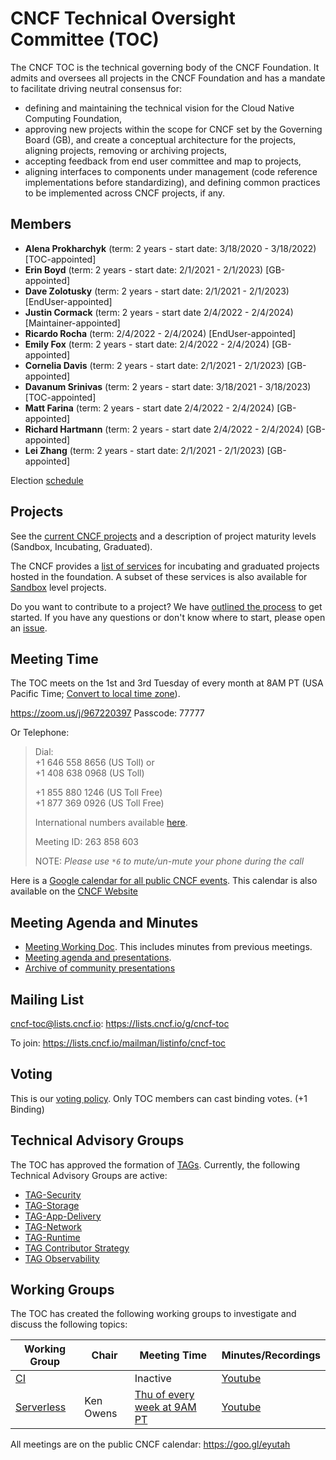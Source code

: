 # CNCF Technical Oversight Committee (TOC)

The CNCF TOC is the technical governing body of the CNCF Foundation. It admits and oversees all projects in the CNCF Foundation and has a mandate to facilitate driving neutral consensus for:
* defining and maintaining the technical vision for the Cloud Native Computing Foundation,
* approving new projects within the scope for CNCF set by the Governing Board (GB), and create a conceptual architecture for the projects, aligning projects, removing or archiving projects,
* accepting feedback from end user committee and map to projects,
* aligning interfaces to components under management (code reference implementations before standardizing), and defining common practices to be implemented across CNCF projects, if any.


## Members

* **Alena Prokharchyk** (term: 2 years - start date: 3/18/2020 - 3/18/2022) [TOC-appointed]
* **Erin Boyd** (term: 2 years - start date: 2/1/2021 - 2/1/2023) [GB-appointed]
* **Dave Zolotusky** (term: 2 years - start date: 2/1/2021 - 2/1/2023) [EndUser-appointed]
* **Justin Cormack** (term: 2 years - start date 2/4/2022 - 2/4/2024) [Maintainer-appointed]
* **Ricardo Rocha** (term: 2/4/2022 - 2/4/2024) [EndUser-appointed]
* **Emily Fox** (term: 2 years - start date: 2/4/2022 - 2/4/2024) [GB-appointed]
* **Cornelia Davis** (term: 2 years - start date: 2/1/2021 - 2/1/2023) [GB-appointed]
* **Davanum Srinivas** (term: 2 years - start date: 3/18/2021 - 3/18/2023) [TOC-appointed]
* **Matt Farina** (term: 2 years - start date 2/4/2022 - 2/4/2024) [GB-appointed]
* **Richard Hartmann** (term: 2 years - start date 2/4/2022 - 2/4/2024) [GB-appointed]
* **Lei Zhang** (term: 2 years - start date: 2/1/2021 - 2/1/2023) [GB-appointed]

Election [schedule](process/election-schedule.md)

## Projects

See the [current CNCF projects](https://www.cncf.io/projects/) and a description of project maturity levels (Sandbox, Incubating, Graduated).

The CNCF provides a [list of services](https://www.cncf.io/services-for-projects/) for incubating and graduated projects hosted in the foundation. A subset of these services is also available for [Sandbox](https://www.cncf.io/sandbox-projects/) level projects.

Do you want to contribute to a project? We have [outlined the process](https://github.com/cncf/toc/blob/main/process/README.md) to get started. If you have any questions or don't know where to start, please open an [issue](https://github.com/cncf/toc/issues).

## Meeting Time

The TOC meets on the 1st and 3rd Tuesday of every month at 8AM PT (USA Pacific Time; [Convert to local time zone](http://www.thetimezoneconverter.com/?t=8:00AM&tz=San%20Francisco)).  

https://zoom.us/j/967220397
Passcode: 77777

Or Telephone:

> Dial:  
> +1 646 558 8656 (US Toll) or  
> +1 408 638 0968 (US Toll)  
> 
> +1 855 880 1246 (US Toll Free)  
> +1 877 369 0926 (US Toll Free)
> 
> International numbers available [here](https://zoom.us/zoomconference?m=ddKUsXGa2tGOHvCl4ccI0juqU7TZaCov).
>
> Meeting ID: 263 858 603
>
> NOTE: _Please use `*6` to mute/un-mute your phone during the call_

Here is a [Google calendar for all public CNCF events](https://goo.gl/eyutah). This calendar is also available on the [CNCF Website](https://www.cncf.io/calendar/)


## Meeting Agenda and Minutes

- [Meeting Working Doc](https://docs.google.com/document/d/1jpoKT12jf2jTf-2EJSAl4iTdA7Aoj_uiI19qIaECNFc/edit#). This includes minutes from previous meetings.
- [Meeting agenda and presentations](docs/meeting_presentations.md).
- [Archive of community presentations](docs/scheduled_presentations.md)


## Mailing List

cncf-toc@lists.cncf.io: https://lists.cncf.io/g/cncf-toc

To join: https://lists.cncf.io/mailman/listinfo/cncf-toc


## Voting

This is our [voting policy](docs/voting.md). Only TOC members can cast binding votes. (+1 Binding)

## Technical Advisory Groups

The TOC has approved the formation of [TAGs](tags/cncf-tags.md).
Currently, the following Technical Advisory Groups are active: 

* [TAG-Security](https://github.com/cncf/tag-security)
* [TAG-Storage](https://github.com/cncf/tag-storage) 
* [TAG-App-Delivery](https://github.com/cncf/tag-app-delivery)
* [TAG-Network](https://github.com/cncf/tag-network)
* [TAG-Runtime](https://github.com/cncf/tag-runtime)
* [TAG Contributor Strategy](https://github.com/cncf/tag-contributor-strategy)
* [TAG Observability](https://github.com/cncf/tag-observability)


## Working Groups

The TOC has created the following working groups to investigate and discuss the following topics:

| Working Group | Chair            | Meeting Time                          | Minutes/Recordings |
|---------------|------------------|---------------------------------------|--------------------|
| [CI](https://github.com/cncf/wg-ci)         |   | Inactive | [Youtube](https://www.youtube.com/playlist?list=PLj6h78yzYM2P3_A3ujWHSxOu1IO_bd7Zi)
| [Serverless](https://github.com/cncf/wg-serverless) | Ken Owens        |  [Thu of every week at 9AM PT](https://zoom.us/my/cncfserverlesswg)                                     | [Youtube](https://www.youtube.com/playlist?list=PLj6h78yzYM2Ph7YoBIgsZNW_RGJvNlFOt)

All meetings are on the public CNCF calendar: https://goo.gl/eyutah
